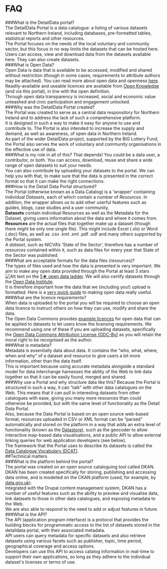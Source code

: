 #  FAQ  
###What is the DetailData portal?  
The DetailData Portal is a data catalogue: a listing of various datasets relevant to Northern Ireland, including databases, pre-formatted tables, statistical reports and other resources.  
The Portal focuses on the needs of the local voluntary and community sector, but this focus in no way limits the datasets that can be hosted here.  
Users can access, view and download data from the datasets available here. They can also create datasets.  
###What is Open Data?  
Open Data is data that is available to be accessed, modified and shared without restriction (though in some cases, requirements to attribute authors may be attached). You can read more about open data and openness [here](http://opendefinition.org/).  
Readily-available and useable licences are available from [Open Knowledge](http://opendefinition.org/licenses/) (and via this portal), in line with the open definition.  
Through open data transparency is increased, social and economic value unleashed and civic participation and engagement unlocked.  
###Why was the DetailData Portal created?  
The Portal was created to serve as a central data responsitory for Northern Ireland and to address the lack of such a comprehensive platform.  
It is designed in such a way to make it easy for anyone to use and contribute to. The Portal is also intended to increase the supply and demand, as well as awareness, of open data in Northern Ireland.  
As part of the wider DetailData project, supported by the BIG Lottery Fund, the Portal also serves the work of voluntary and community organisations in the effective use of data.  
###What is my role in all of this?
That depends! You could be a data user, a contributor, or both. You can access, download, reuse and share a wide range of open datasets to suit your needs.   
You can also contribute by uploading your datasets to the portal. We can help you with that, to make sure that the data is presented in the correct format so that it can make the right connections.  
###How is the Detail Data Portal structured?  
The Portal (otherwise known as a Data Catalog) is a 'wrapper' containing individual *Datasets*, each of which contain a number of *Resources*. In addition, the wrapper allows us to add other userful features such as guides, blogs, case studies and a user community.  
**Datasets** contain individual Resources as well as the Metadata for the Dataset, giving users information about the data and where it comes from.  
**Resources** are the actual files that together make up a dataset (though there might be only one single file). This might include Excel (.xls) or Word (.doc) files, as well as .csv .kml .xml .pdf .odf and many others supported by the Portal system.   
A *dataset*, such as NICVA’s ‘State of the Sector’, therefore has a number of *resources* contained within it, such as data files for every year that State of the Sector was published.  
###What are acceptable formats for the data files (resources)?  
The types of files used and how the data is presented is very important. We aim to make any open data provided through the Portal at least 3 stars ![Alt text](http://lab.linkeddata.deri.ie/2010/lod-badges/img/data-badge-3.png "three star open Web data")  on the [5★ open data ladder](hhttp://5stardata.info/). We will also certify datasets through the [Open Data Institute](https://certificates.theodi.org/).  
It is therefore important how the data that we (including you!) upload is formatted. Here is a [very quick guide](http://www.clean-sheet.org/) to making open data really useful.  
###What are the licence requirements?  
When data is uploaded to the portal you will be required to choose an open data licence to instruct others on how they can use, modify and share the data.   
The Open Data Commons provides [example licences](http://opendatacommons.org/licenses/) for open data that can be applied to datasets to let users know the licensing requirements. We recommend using one of these if you are uploading datasets, specifically the [Open Data Commons Attribution License (ODC-By)](http://opendatacommons.org/licenses/by/summary/) as you will retain the moral right to be recognised as the author.   
###What is metadata?  
Metadata is essentially data about data. It contains the “who, what, where, when and why” of a dataset and resource to give users a bit more information, other than the data itself.  
This is important because using accurate metadata alongside a standard model for data interchange harnesses the ability of the Web to link data together so that it can be easily found, merged and shared.  
###Why use a Portal and why structure data like this?
Because the Portal is structured in such a way, it can “talk” with other data catalogues on the Web. This means that it can pull in interesting datasets from other catalogues with ease, giving you many more resources than could otherwise be provided, but with the same level of functionality as the Detail Data Portal.   
Also, because the Data Portal is based on an open source web-based format, resources uploaded in CSV or XML format can be “parsed” automatically and stored on the platform in a way that adds an extra level of functionality (known as the [Datastore](https://github.com/NuCivic/dkan_datastore/blob/7.x-1.x/README.md)), such as the geocoder to allow interactive map-based data visualisations, and a public API to allow external linking queries for web application developers (see below).   
The framework that the Portal uses to describe its datasets is called the [Data Catalogue Vocabulary (DCAT)](http://www.w3.org/TR/vocab-dcat/).   
##Technical matters  
###What is the platform behind the portal?  
The portal was created on an open source cataloguing tool called DKAN.   
DKAN has been created specifically for storing, publishing and accessing data online, and is modelled on the CKAN platform (used, for example, by [data.gov.uk](http://www.data.gov.uk)).  
Integrated with the Drupal content management system, DKAN has a number of useful features such as the ability to preview and visualise data, link datasets to those in other data catalogues, and exposing metadata to the Web.  
We are also able to respond to the need to add or adjust features in future.  
###What is the API?  
The API (application program interface) is a protocol that provides the building blocks for programmatic access to the list of datasets stored in the detaildata portal, with their associated metadata.  
API users can query metadata for specific datasets and also retrieve datasets using various facets such as publisher, topic, time period, geographical coverage and access options.  
Developers can use this API to access catalog information in real-time to support their own applications, so long as they adhere to the individual dataset's licenses or terms of use.  
